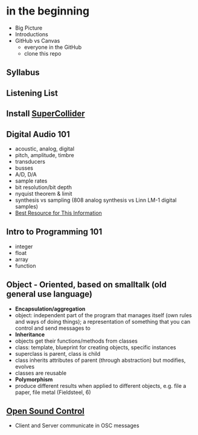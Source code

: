 # in the beginning

- Big Picture
- Introductions
- GitHub vs Canvas
  - everyone in the GitHub
  - clone this repo

## Syllabus

## Listening List

## Install [SuperCollider](https://supercollider.github.io/)

## Digital Audio 101 
- acoustic, analog, digital
- pitch, amplitude, timbre
- transducers
- busses
- A/D, D/A
- sample rates
- bit resolution/bit depth
- nyquist theorem & limit
- synthesis vs sampling (808 analog synthesis vs Linn LM-1 digital samples)
- [Best Resource for This Information](https://cmtext.com/)

## Intro to Programming 101 
- integer
- float
- array
- function


## Object - Oriented, based on smalltalk (old general use language)
- **Encapsulation/aggregation**
- object: independent part of the program that manages itself (own rules and ways of doing things); a representation of something that you can control and send messages to
- **Inheritance**
- objects get their functions/methods from classes
- class: template, blueprint for creating objects, specific instances
- superclass is parent, class is child
- class inherits attributes of parent (through abstraction) but modifies, evolves
- classes are reusable
- **Polymorphism**
- produce different results when applied to different objects, e.g. file a paper, file metal (Fieldsteel, 6)

## [Open Sound Control](https://ccrma.stanford.edu/groups/osc/index.html)
- Client and Server communicate in OSC messages
